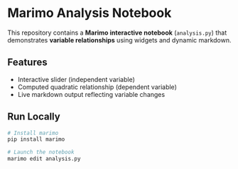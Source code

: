 # Marimo Analysis Notebook  

This repository contains a **Marimo interactive notebook** (`analysis.py`) that demonstrates **variable relationships** using widgets and dynamic markdown.  

## Features  
- Interactive slider (independent variable)  
- Computed quadratic relationship (dependent variable)  
- Live markdown output reflecting variable changes  

## Run Locally  

```bash
# Install marimo
pip install marimo

# Launch the notebook
marimo edit analysis.py
